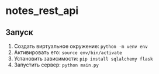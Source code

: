 # notes_rest_api
## Запуск
1. Создать виртуальное окружение: `python -m venv env`
2. Активировать его: `source env/bin/activate`
3. Установить зависимости: `pip install sqlalchemy flask`
4. Запустить сервер: `python main.py`
